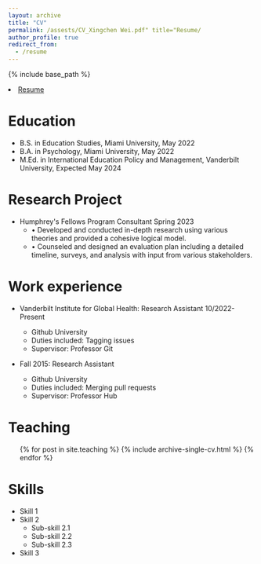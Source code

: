 ```yaml
---
layout: archive
title: "CV"
permalink: /assests/CV_Xingchen Wei.pdf" title="Resume/
author_profile: true
redirect_from:
  - /resume
---
```


{% include base_path %}

  </li>
            <li>
                <a href="../assests/CV_Xingchen Wei.pdf" title="Resume">
                    <span>Resume</span>
                </a>
            </li>


Education
======
* B.S. in Education Studies, Miami University, May 2022
* B.A. in Psychology, Miami University, May 2022
* M.Ed. in International Education Policy and Management, Vanderbilt University, Expected May 2024

Research Project
======
* Humphrey's Fellows Program Consultant Spring 2023
  * •	Developed and conducted in-depth research using various theories and provided a cohesive logical model.
  * •	Counseled and designed an evaluation plan including a detailed timeline, surveys, and analysis with input from various stakeholders.

Work experience
======
* Vanderbilt Institute for Global Health: Research Assistant 10/2022-Present 
  * Github University
  * Duties included: Tagging issues
  * Supervisor: Professor Git

* Fall 2015: Research Assistant
  * Github University
  * Duties included: Merging pull requests
  * Supervisor: Professor Hub
  
Teaching
======
  <ul>{% for post in site.teaching %}
    {% include archive-single-cv.html %}
  {% endfor %}</ul>
  
Skills
======
* Skill 1
* Skill 2
  * Sub-skill 2.1
  * Sub-skill 2.2
  * Sub-skill 2.3
* Skill 3
